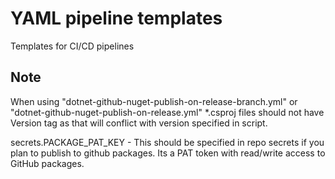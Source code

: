 # YAML pipeline templates
Templates for CI/CD pipelines


## Note
When using "dotnet-github-nuget-publish-on-release-branch.yml" or "dotnet-github-nuget-publish-on-release.yml" \*.csproj files should not have Version tag as that will conflict with version specified in script.

secrets.PACKAGE_PAT_KEY - This should be specified in repo secrets if you plan to publish to github packages. Its a PAT token with read/write access to GitHub packages.
